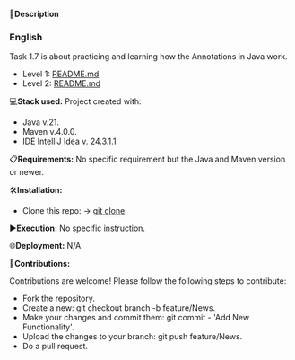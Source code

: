 📄**Description**

### English
Task 1.7 is about practicing and learning how the Annotations in Java work.

- Level 1: [README.md](https://github.com/isaac-diez/1.7-Annotations/tree/master/Level1/src/main/java/org/example)
- Level 2: [README.md](https://github.com/isaac-diez/1.7-Annotations/tree/master/Level2/src/main/java/org/example)

💻**Stack used:**
Project created with:
- Java v.21.
- Maven v.4.0.0.
- IDE IntelliJ Idea v. 24.3.1.1

📋**Requirements:**
No specific requirement but the Java and Maven version or newer.

🛠️**Installation:**
- Clone this repo: -> [git clone](https://github.com/isaac-diez/1.7-Annotations.git)

▶️**Execution:** No specific instruction.

🌐**Deployment:** N/A.

🤝**Contributions:**

Contributions are welcome! Please follow the following steps to contribute:

- Fork the repository.
- Create a new: git checkout branch -b feature/News.
- Make your changes and commit them: git commit - 'Add New Functionality'.
- Upload the changes to your branch: git push feature/News.
- Do a pull request.